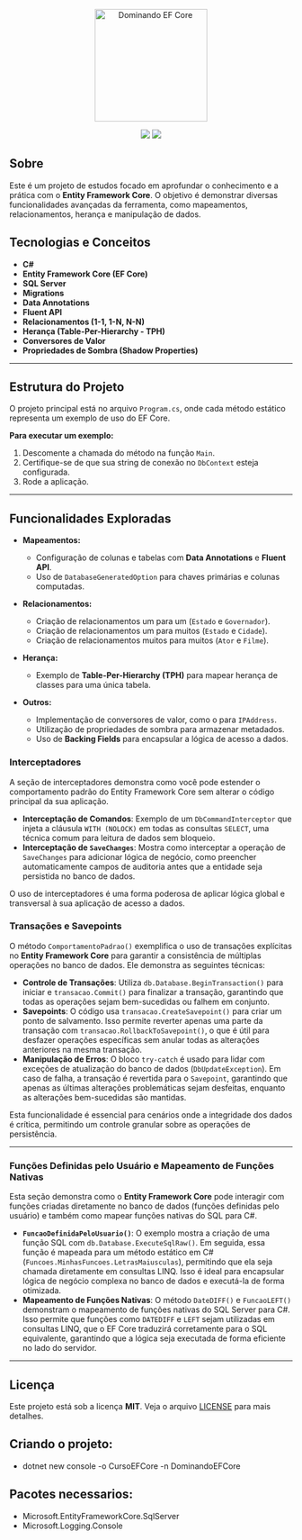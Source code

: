 ﻿
<p align="center">
  <img alt="Dominando EF Core" src="https://i.imgur.com/your-image-here.png" width="200px">
</p>

<p align="center">
  <img src="https://img.shields.io/static/v1?label=license&message=MIT&color=5965e0&labelColor=121214">
  <img src="https://img.shields.io/static/v1?label=status&message=Em%20desenvolvimento&color=5965e0&labelColor=121214">
</p>

## Sobre

Este é um projeto de estudos focado em aprofundar o conhecimento e a prática com o **Entity Framework Core**. O objetivo é demonstrar diversas funcionalidades avançadas da ferramenta, como mapeamentos, relacionamentos, herança e manipulação de dados.

## Tecnologias e Conceitos

* **C#**
* **Entity Framework Core (EF Core)**
* **SQL Server**
* **Migrations**
* **Data Annotations**
* **Fluent API**
* **Relacionamentos (1-1, 1-N, N-N)**
* **Herança (Table-Per-Hierarchy - TPH)**
* **Conversores de Valor**
* **Propriedades de Sombra (Shadow Properties)**

---

## Estrutura do Projeto

O projeto principal está no arquivo `Program.cs`, onde cada método estático representa um exemplo de uso do EF Core.

**Para executar um exemplo:**
1. Descomente a chamada do método na função `Main`.
2. Certifique-se de que sua string de conexão no `DbContext` esteja configurada.
3. Rode a aplicação.

---

## Funcionalidades Exploradas

* **Mapeamentos:**
  - Configuração de colunas e tabelas com **Data Annotations** e **Fluent API**.
  - Uso de `DatabaseGeneratedOption` para chaves primárias e colunas computadas.

* **Relacionamentos:**
  - Criação de relacionamentos um para um (`Estado` e `Governador`).
  - Criação de relacionamentos um para muitos (`Estado` e `Cidade`).
  - Criação de relacionamentos muitos para muitos (`Ator` e `Filme`).

* **Herança:**
  - Exemplo de **Table-Per-Hierarchy (TPH)** para mapear herança de classes para uma única tabela.

* **Outros:**
  - Implementação de conversores de valor, como o para `IPAddress`.
  - Utilização de propriedades de sombra para armazenar metadados.
  - Uso de **Backing Fields** para encapsular a lógica de acesso a dados.

### Interceptadores

A seção de interceptadores demonstra como você pode estender o comportamento padrão do Entity Framework Core sem alterar o código principal da sua aplicação.

* **Interceptação de Comandos**: Exemplo de um `DbCommandInterceptor` que injeta a cláusula `WITH (NOLOCK)` em todas as consultas `SELECT`, uma técnica comum para leitura de dados sem bloqueio.
* **Interceptação de `SaveChanges`**: Mostra como interceptar a operação de `SaveChanges` para adicionar lógica de negócio, como preencher automaticamente campos de auditoria antes que a entidade seja persistida no banco de dados.

O uso de interceptadores é uma forma poderosa de aplicar lógica global e transversal à sua aplicação de acesso a dados.

### Transações e Savepoints

O método `ComportamentoPadrao()` exemplifica o uso de transações explícitas no **Entity Framework Core** para garantir a consistência de múltiplas operações no banco de dados. Ele demonstra as seguintes técnicas:

* **Controle de Transações**: Utiliza `db.Database.BeginTransaction()` para iniciar e `transacao.Commit()` para finalizar a transação, garantindo que todas as operações sejam bem-sucedidas ou falhem em conjunto.
* **Savepoints**: O código usa `transacao.CreateSavepoint()` para criar um ponto de salvamento. Isso permite reverter apenas uma parte da transação com `transacao.RollbackToSavepoint()`, o que é útil para desfazer operações específicas sem anular todas as alterações anteriores na mesma transação.
* **Manipulação de Erros**: O bloco `try-catch` é usado para lidar com exceções de atualização do banco de dados (`DbUpdateException`). Em caso de falha, a transação é revertida para o `Savepoint`, garantindo que apenas as últimas alterações problemáticas sejam desfeitas, enquanto as alterações bem-sucedidas são mantidas.

Esta funcionalidade é essencial para cenários onde a integridade dos dados é crítica, permitindo um controle granular sobre as operações de persistência.

---
### Funções Definidas pelo Usuário e Mapeamento de Funções Nativas

Esta seção demonstra como o **Entity Framework Core** pode interagir com funções criadas diretamente no banco de dados (funções definidas pelo usuário) e também como mapear funções nativas do SQL para C#.

* **`FuncaoDefinidaPeloUsuario()`**: O exemplo mostra a criação de uma função SQL com `db.Database.ExecuteSqlRaw()`. Em seguida, essa função é mapeada para um método estático em C# (`Funcoes.MinhasFuncoes.LetrasMaiusculas`), permitindo que ela seja chamada diretamente em consultas LINQ. Isso é ideal para encapsular lógica de negócio complexa no banco de dados e executá-la de forma otimizada.
* **Mapeamento de Funções Nativas**: O método `DateDIFF()` e `FuncaoLEFT()` demonstram o mapeamento de funções nativas do SQL Server para C#. Isso permite que funções como `DATEDIFF` e `LEFT` sejam utilizadas em consultas LINQ, que o EF Core traduzirá corretamente para o SQL equivalente, garantindo que a lógica seja executada de forma eficiente no lado do servidor.

---

## Licença

Este projeto está sob a licença **MIT**. Veja o arquivo [LICENSE](LICENSE) para mais detalhes.

## Criando o projeto:

 - dotnet new console -o CursoEFCore -n DominandoEFCore 

## Pacotes necessarios:

 - Microsoft.EntityFrameworkCore.SqlServer
 - Microsoft.Logging.Console


